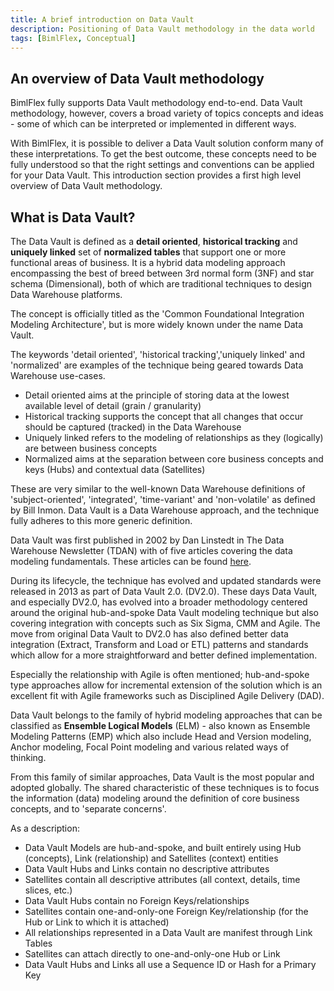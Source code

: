 ```yaml
---
title: A brief introduction on Data Vault
description: Positioning of Data Vault methodology in the data world
tags: [BimlFlex, Conceptual]
---
```


## An overview of Data Vault methodology

BimlFlex fully supports Data Vault methodology end-to-end. Data Vault methodology, however, covers a broad variety of topics concepts and ideas - some of which can be interpreted or implemented in different ways.

With BimlFlex, it is possible to deliver a Data Vault solution conform many of these interpretations. To get the best outcome, these concepts need to be fully understood so that the right settings and conventions can be applied for your Data Vault. This introduction section provides a first high level overview of Data Vault methodology.

## What is Data Vault?

The Data Vault is defined as a **detail oriented**, **historical tracking** and **uniquely linked** set of **normalized tables** that support one or more functional areas of business. It is a hybrid data modeling approach encompassing the best of breed between 3rd normal form (3NF) and star schema (Dimensional), both of which are traditional techniques to design Data Warehouse platforms.

The concept is officially titled as the 'Common Foundational Integration Modeling Architecture', but is more widely known under the name Data Vault.

The keywords 'detail oriented', 'historical tracking','uniquely linked' and 'normalized' are examples of the technique being geared towards Data Warehouse use-cases.

* Detail oriented aims at the principle of storing data at the lowest available level of detail (grain / granularity)
* Historical tracking supports the concept that all changes that occur should be captured (tracked) in the Data Warehouse
* Uniquely linked refers to the modeling of relationships as they (logically) are between business concepts
* Normalized aims at the separation between core business concepts and keys (Hubs) and contextual data (Satellites)

These are very similar to the well-known Data Warehouse definitions of 'subject-oriented', 'integrated', 'time-variant' and 'non-volatile' as defined by Bill Inmon. Data Vault is a Data Warehouse approach, and the technique fully adheres to this more generic definition.

Data Vault was first published in 2002 by Dan Linstedt in The Data Warehouse Newsletter (TDAN) with of five articles covering
the data modeling fundamentals. These articles can be found [here](http://tdan.com/data-vault-series-1-data-vault-overview/5054).

During its lifecycle, the technique has evolved and updated standards were released in 2013 as part of Data Vault 2.0. (DV2.0). These days Data Vault, and especially DV2.0, has evolved into a broader methodology centered around the original hub-and-spoke Data Vault modeling technique but also covering integration with concepts such as Six Sigma, CMM and Agile. The move from original Data Vault to DV2.0 has also defined better data integration (Extract, Transform and Load or ETL) patterns and standards which allow for a more straightforward and better defined implementation.

Especially the relationship with Agile is often mentioned; hub-and-spoke type approaches allow for incremental extension of the solution which is an excellent fit with Agile frameworks such as Disciplined Agile Delivery (DAD).

Data Vault belongs to the family of hybrid modeling approaches that can be classified as **Ensemble Logical Models** (ELM) - also known as Ensemble Modeling Patterns (EMP) which also include Head and Version modeling, Anchor modeling, Focal Point modeling and various related ways of thinking.

From this family of similar approaches, Data Vault is the most popular and adopted globally. The shared characteristic of these techniques is to focus the information (data) modeling around the definition of core business concepts, and to 'separate concerns'.

As a description: 

* Data Vault Models are hub-and-spoke, and built entirely using Hub (concepts), Link (relationship) and Satellites (context) entities
* Data Vault Hubs and Links contain no descriptive attributes
* Satellites contain all descriptive attributes (all context, details, time slices, etc.)
* Data Vault Hubs contain no Foreign Keys/relationships
* Satellites contain one-and-only-one Foreign Key/relationship (for the Hub or Link to which it is attached)
* All relationships represented in a Data Vault are manifest through Link Tables
* Satellites can attach directly to one-and-only-one Hub or Link
* Data Vault Hubs and Links all use a Sequence ID or Hash for a Primary Key
